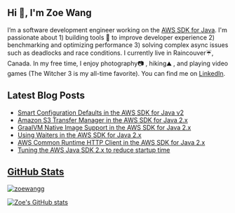 <h2> Hi 👋, I'm Zoe Wang </h2>

I’m a software development engineer working on the [AWS SDK for Java](https://github.com/aws/aws-sdk-java-v2/). I'm passionate about 1) building tools 🧰 to improve developer experience 2) benchmarking and optimizing performance 3) solving complex async issues such as deadlocks and race conditions. I currently live in Raincouver:umbrella:, Canada. In my free time, I enjoy photography:camera: , hiking:mountain: , and playing video games (The Witcher 3 is my all-time favorite). You can find me on [LinkedIn](https://www.linkedin.com/in/zoewangg).

<h2>Latest Blog Posts</h2>
  <ul>
     <li><a href="https://aws.amazon.com/blogs/developer/introducing-smart-configuration-defaults-in-the-aws-sdk-for-java-v2/"/>Smart Configuration Defaults in the AWS SDK for Java v2</li>
    <li><a href="https://aws.amazon.com/blogs/developer/introducing-amazon-s3-transfer-manager-in-the-aws-sdk-for-java-2-x/"/>Amazon S3 Transfer Manager in the AWS SDK for Java 2.x</li>
    <li><a href="https://aws.amazon.com/blogs/developer/graalvm-native-image-support-in-the-aws-sdk-for-java-2-x/"/>GraalVM Native Image Support in the AWS SDK for Java 2.x</li>
    <li><a href="https://aws.amazon.com/blogs/developer/using-waiters-in-the-aws-sdk-for-java-2-x/"/>Using Waiters in the AWS SDK for Java 2.x</li>
    <li><a href="https://aws.amazon.com/blogs/developer/introducing-aws-common-runtime-http-client-in-the-aws-sdk-for-java-2-x/"/>AWS Common Runtime HTTP Client in the AWS SDK for Java 2.x</li>
    <li><a href="https://aws.amazon.com/blogs/developer/tuning-the-aws-java-sdk-2-x-to-reduce-startup-time/"/>Tuning the AWS Java SDK 2.x to reduce startup time</li>    
  </ul>

<h2>GitHub Stats</h2>

<p><img align="center" src="https://github-readme-streak-stats.herokuapp.com/?user=zoewangg&&theme=dracula" alt="zoewangg" /></p>

[![Zoe's GitHub stats](https://github-readme-stats.vercel.app/api?username=zoewangg&theme=dracula&show_icons=true)](https://github.com/zoewangg/github-readme-stats)

